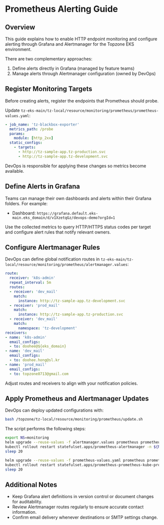 # Prometheus Alerting Guide

## Overview
This guide explains how to enable HTTP endpoint monitoring and configure alerting through Grafana and Alertmanager for the Topzone EKS environment.

There are two complementary approaches:
1. Define alerts directly in Grafana (managed by feature teams)
2. Manage alerts through Alertmanager configuration (owned by DevOps)

## Register Monitoring Targets
Before creating alerts, register the endpoints that Prometheus should probe.

Update `tz-eks-main/tz-local/resource/monitoring/prometheus/prometheus-values.yaml`:

```yaml
- job_name: 'tz-blackbox-exporter'
  metrics_path: /probe
  params:
    module: [http_2xx]
  static_configs:
    - targets:
      - http://tz-sample-app.tz-production.svc
      - http://tz-sample-app.tz-development.svc
```

DevOps is responsible for applying these changes so metrics become available.

## Define Alerts in Grafana
Teams can manage their own dashboards and alerts within their Grafana folders. For example:

- Dashboard: `https://grafana.default.eks-main.eks_domain/d/v1XzetqGz/devops-demo?orgId=1`

Use the collected metrics to query HTTP/HTTPS status codes per target and configure alert rules that notify relevant owners.

## Configure Alertmanager Rules
DevOps can define global notification routes in `tz-eks-main/tz-local/resource/monitoring/prometheus/alertmanager.values`:

```yaml
route:
  receiver: 'k8s-admin'
  repeat_interval: 5m
  routes:
  - receiver: 'dev_mail'
    match:
      instance: http://tz-sample-app.tz-development.svc
  - receiver: 'prod_mail'
    match:
      instance: http://tz-sample-app.tz-production.svc
  - receiver: 'dev_mail'
    match:
      namespace: 'tz-development'
receivers:
- name: 'k8s-admin'
  email_configs:
  - to: doohee@${eks_domain}
- name: 'dev_mail'
  email_configs:
  - to: doohee.hong@sl.kr
- name: 'prod_mail'
  email_configs:
  - to: topzone8713@gmail.com
```

Adjust routes and receivers to align with your notification policies.

## Apply Prometheus and Alertmanager Updates
DevOps can deploy updated configurations with:

```bash
bash /topzone/tz-local/resource/monitoring/prometheus/update.sh
```

The script performs the following steps:

```bash
export NS=monitoring
helm upgrade --reuse-values -f alertmanager.values prometheus prometheus-community/kube-prometheus-stack -n ${NS}
kubectl rollout restart statefulset.apps/prometheus-alertmanager -n ${NS}
sleep 20

helm upgrade --reuse-values -f prometheus-values.yaml prometheus prometheus-community/kube-prometheus-stack -n ${NS}
kubectl rollout restart statefulset.apps/prometheus-prometheus-kube-prometheus-prometheus -n ${NS}
sleep 20
```

## Additional Notes
- Keep Grafana alert definitions in version control or document changes for auditability.
- Review Alertmanager routes regularly to ensure accurate contact information.
- Confirm email delivery whenever destinations or SMTP settings change.




